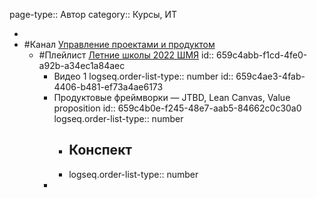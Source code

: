 page-type:: Автор
category:: Курсы, ИТ

-
- #Канал [Управление проектами и продуктом](https://www.youtube.com/@user-ef8fy2sm4u/)
	- #Плейлист [Летние школы 2022 ШМЯ](https://www.youtube.com/watch?v=dD7MRIdOxYQ&list=PLEs8EuAPI73A5Mwn8XcnqHibjC6EvHM_x&pp=iAQB)
	  id:: 659c4abb-f1cd-4fe0-a92b-a34ec1a84aec
		- Видео 1
		  logseq.order-list-type:: number
		  id:: 659c4ae3-4fab-4406-b481-ef73a4ae6173
		- Продуктовые фреймворки — JTBD, Lean Canvas, Value proposition
		  id:: 659c4b0e-f245-48e7-aab5-84662c0c30a0
		  logseq.order-list-type:: number
			- Конспект
				-
			- logseq.order-list-type:: number
		-